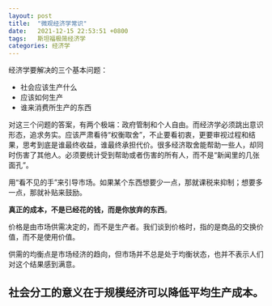 ```yaml
---
layout: post
title:  "微观经济学常识"
date:   2021-12-15 22:53:51 +0800
tags:   斯坦福极简经济学
categories: 经济学
---
```


经济学要解决的三个基本问题：

+ 社会应该生产什么
+ 应该如何生产
+ 谁来消费所生产的东西

对这三个问题的答案，有两个极端：政府管制和个人自由。而经济学必须跳出意识形态，追求务实。应该严肃看待“权衡取舍”，不止要看初衷，更要审视过程和结果，思考到底是谁最终收益，谁最终承担代价。很多经济取舍能帮助一些人，却同时伤害了其他人。必须要统计受到帮助或者伤害的所有人，而不是“新闻里的几张面孔”。

用“看不见的手”来引导市场。如果某个东西想要少一点，那就课税来抑制；想要多一点，那就补贴来鼓励。

<!-- more -->

**真正的成本，不是已经花的钱，而是你放弃的东西**。

价格是由市场供需决定的，而不是生产者。我们谈到价格时，指的是商品的交换价值，而不是使用价值。

供需的均衡点是市场经济的趋向，但市场并不总是处于均衡状态，也并不表示人们对这个结果感到满意。

社会分工的意义在于规模经济可以降低平均生产成本。
---


